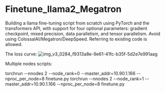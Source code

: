 # Finetune_llama2_Megatron

Building a llama fine-tuning script from scratch using PyTorch and the transformers API, with support for four optional parameters: gradient checkpoint, mixed precision, data parallelism, and tensor parallelism. Avoid using ColossalAI/Megatron/DeepSpeed. Referring to existing code is allowed.

The loss curve:
![img_v3_0284_f9313a8e-9e61-41fc-b35f-5d2e7e991aag](https://github.com/wangbluo/Finetune_llama2_Megatron/assets/32676639/14245e6c-8b3a-43c4-93d4-356951606a95)

Multiple nodes scripts:

torchrun --nnodes 2 --node_rank=0 --master_addr=10.90.1.166 --nproc_per_node=8  finetune.py 
torchrun --nnodes 2 --node_rank=1 --master_addr=10.90.1.166 --nproc_per_node=8  finetune.py 
